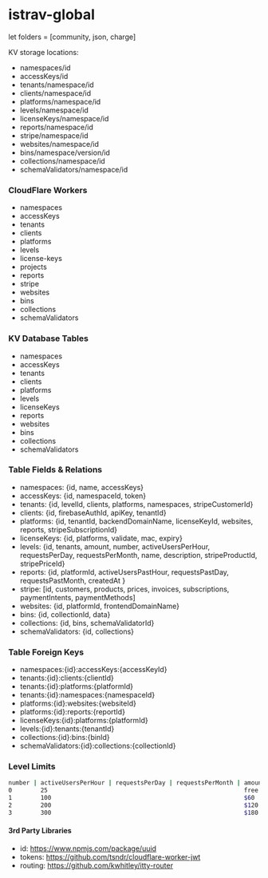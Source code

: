 istrav-global
========
let folders = [community, json, charge]

KV storage locations:
- namespaces/id
- accessKeys/id
- tenants/namespace/id
- clients/namespace/id
- platforms/namespace/id
- levels/namespace/id
- licenseKeys/namespace/id
- reports/namespace/id
- stripe/namespace/id
- websites/namespace/id
- bins/namespace/version/id
- collections/namespace/id
- schemaValidators/namespace/id

### CloudFlare Workers
- namespaces
- accessKeys
- tenants
- clients
- platforms
- levels
- license-keys
- projects
- reports
- stripe
- websites
- bins
- collections
- schemaValidators

### KV Database Tables
- namespaces
- accessKeys
- tenants
- clients
- platforms
- levels
- licenseKeys
- reports
- websites
- bins
- collections
- schemaValidators

### Table Fields & Relations
- namespaces: {id, name, accessKeys}
- accessKeys: {id, namespaceId, token}
- tenants: {id, levelId, clients, platforms, namespaces, stripeCustomerId}
- clients: {id, firebaseAuthId, apiKey, tenantId}
- platforms: {id, tenantId, backendDomainName, licenseKeyId, websites, reports, stripeSubscriptionId}
- licenseKeys: {id, platforms, validate, mac, expiry}
- levels: {id, tenants, amount, number, activeUsersPerHour, requestsPerDay, requestsPerMonth, name, description, stripeProductId, stripePriceId}
- reports: {id, platformId, activeUsersPastHour, requestsPastDay, requestsPastMonth, createdAt }
- stripe: [id, customers, products, prices, invoices, subscriptions, paymentIntents, paymentMethods]
- websites: {id, platformId, frontendDomainName}
- bins: {id, collectionId, data}
- collections: {id, bins, schemaValidatorId}
- schemaValidators: {id, collections}

### Table Foreign Keys
- namespaces:{id}:accessKeys:{accessKeyId}
- tenants:{id}:clients:{clientId}
- tenants:{id}:platforms:{platformId}
- tenants:{id}:namespaces:{namespaceId}
- platforms:{id}:websites:{websiteId}
- platforms:{id}:reports:{reportId}
- licenseKeys:{id}:platforms:{platformId}
- levels:{id}:tenants:{tenantId}
- collections:{id}:bins:{binId}
- schemaValidators:{id}:collections:{collectionId}

### Level Limits
```bash
number | activeUsersPerHour | requestsPerDay | requestsPerMonth | amount
0        25                                                       free  
1        100                                                      $60
2        200                                                      $120
3        300                                                      $180
```

#### 3rd Party Libraries
- id: https://www.npmjs.com/package/uuid
- tokens: https://github.com/tsndr/cloudflare-worker-jwt
- routing: https://github.com/kwhitley/itty-router
